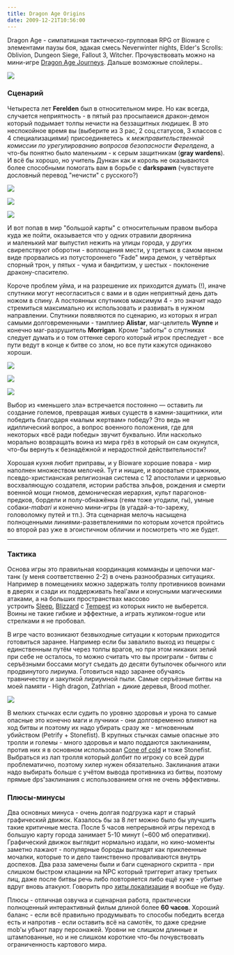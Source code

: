 ```yaml
---
title: Dragon Age Origins
date: 2009-12-21T10:56:00
---
```


Dragon Age - симпатишная тактическо-групповая RPG от Bioware с элементами паузы боя, эдакая смесь Neverwinter nights, Elder's Scrolls: Oblivion, Dungeon Siege, Fallout 3, Witcher. Прочувствовать можно на мини-игре [Dragon Age Journeys](http://www.dragonagejourneys.com/). Дальше возможные спойлеры..

![](img/promo.jpg)

<!-- truncate -->

### Сценарий

Четыреста лет **Ferelden** был в относительном мире. Но как всегда, случается неприятность - в пятый раз просыпаеися дракон-демон который подымает толпы нечисти на беззащитных людишек. В это неспокойное время вы (выберите из 3 рас, 2 соц.статусов, 3 классов с 4 специализациями) присоединяетесь  к _межправительственной комиссии по урегулированию вопросов безопасности Ферелдена_, а что-бы понятно было маленьким - к серым защитникам (**gray wardens**). И всё бы хорошо, но учитель Дункан как и король не оказываются более способными помогать вам в борьбе с **darkspawn** (чувствуете дословный перевод "нечисти" с русского?)

![](img/screens-preview-1.jpg)

![](img/da_o-4.jpg)

![](img/[concept_2.jpg)

И вот попав в мир "большой карты" с относительным правом выбора куда же пойти, оказывается что у одних отравили дворянина и маленький маг выпустил нежить на улицы города, у других свирепствуют оборотни - воплощения мести, у третьих в самом явном виде прорвались из потустороннего "Fade" мира демон, у четвёртых спорный трон, у пятых - чума и бандитизм, у шестых - поклонение дракону-спасителю. 

Короче проблем уйма, и на разрешение их приходится думать (!), иначе спутники могут несогласиться с вами и в один неприятный день дать ножом в спину. А постоянных спутников максимум 4 - это значит надо стремиться максимально их использовать и развивать в нужном направлении. Спутники появляются по сценарию, из которых я играл самыми долговременными - тамплиер **Alistar**, маг-целитель **Wynne** и конечно маг-разрушитель **Morrigan**. Кроме "заботы" о спутниках следует думать и о том оттенке серого который игрок преследует - все пути ведут в конце к битве со злом, но все пути кажутся одинаково хороши.

![](img/Totra_208.jpg)

![](img/Totra_543.jpg)

![](img/Totra_570.jpg)

Выбор из «меньшего зла» встречается постоянно — оставить ли создание големов, превращая живых существ в камни-защитники, или победить благодаря «малым жертвам» победу? Это ведь не идиллический вопрос, а вопрос военного положения, где для некоторых «всё ради победы» звучит буквально. Или насколько морально возвращать воина из мира грёз в который он сам окунулся, что-бы вернуть к безнадёжной и нерадостной действительности?

Хорошая кухня любит приправы, и у Bioware хорошие повара - мир наполнен множеством мелочей. Тут и нищие, и вороватые стражники, псевдо-христианская религиозная система с 12 апостолами и церковью восхваляющую создателя, истории рабства эльфов, рождения и смерти военной мощи гномов, демоническая иерархия, культ парагонов-предков, бордели и полу-обнажёнка (геям тоже угодили, гы), умные собаки-_mabari_ и конечно мини-игры (в угадай-а-то-зарежу, головоломку путей и тп.). Эта сценарная мелочь насыщена полноценными линиями-разветвлениями по которым хочется пройтись во второй раз уже в эгоистичном обличии и посмотреть что же будет.

---

### Тактика

Основа игры это правильная координация комманды и цепочки маг-танк (у меня соответственно 2-2) в очень разнообразных ситуациях. Например в помещениях можно задержать толпу противников воинами в дверях и сзади их поддерживать heal'ами и конусными магическими атаками, а на больших пространствах массово устроить [Sleep](http://dragonage.wikia.com/wiki/Entropy_Spells#Sleep), [Blizzard](http://dragonage.wikia.com/wiki/Primal_Spells#Blizzard) с [Tempest](http://dragonage.wikia.com/wiki/Primal_Spells#Tempest) из которых никто не выберется. Воины не такие гибкие и эффектные, а играть жуликом-rogue или стрелками я не пробовал.

В игре часто возникают безвыходные ситуации к которым приходится готовиться заранее. Например если бы завалило выход из пещеры с единственным путём через толпы врагов, но при этом никаких зелий при себе не осталось, то можно считать что вы проиграли - битвы с серъёзными боссами могут съедать до десяти бутылочек обычного или продвинутого лириума. Готовиться надо заранее обучаясь травничеству и закупкой лириумной пыли. Самые серъёзные битвы на моей памяти - High dragon, Zathrian + дикие деревья, Brood mother.

![](img/Totra_247.jpg)

В мелких стычках если судить по уровню здоровья и урона то самые опасные это конечно маги и лучники - они долговременно влияют на ход битвы и поэтому их надо убирать сразу же - мгновенным убийством (Petrify + Stonefist). В крупных стычках самые опасные это тролли и големы - много здоровья и мало поддаются заклинаниям, против них я в основном использовал [Cone of cold](http://dragonage.wikia.com/wiki/Primal_Spells#Cone_of_Cold) и тоже Stonefist. Выбраться из лап тролля который долбит по игроку со всей дури проблематично, поэтому хилер нужен обязательно. Заклинания атаки надо выбирать больше с учётом вывода противника из битвы, поэтому прямые dps'заклинания с использованием огня не очень эффективны.

### Плюсы-минусы

Два основных минуса - очень долгая подгрузка карт и старый графический движок. Казалось бы за 8 лет можно было бы улучшить такие критичные места. После 5 часов непрерывной игры переход в большую карту города занимает 5-10 минут (~600 мб оперативки). Графический движок выглядит нормально издали, но кино-моменты заметно лажают - популярные бороды выглядят как приклеенные мочалки, которые то и дело таинственно проваливаются внутрь доспехов. Два раза замечены были и баги сценарного скрипта - при слишком быстром клацании на NPC который триггерит атаку третьих лиц, даже после битвы речь либо повторяется либо ещё хуже - убитые вдруг вновь атакуют. Говорить про [хиты локализации](http://www.youtube.com/watch?v=-PWAFma2wW4) я вообще не буду.

Плюсы - отличная озвучка и сценарная работа, практически полноценный интерактивный фильм длиной более **60 часов**. Хороший баланс - если всё правильно продумывать то способы победить всегда есть и напротив - если оставить всё на самотёк, то даже средние mob'ы убъют пару персонажей. Уровни не слишком длинные и штампованные, но и не слишком короткие что-бы почувствовать ограниченность картового мира.